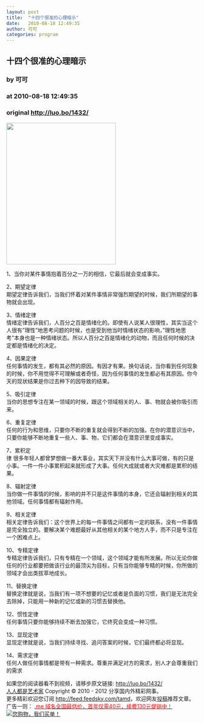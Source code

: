 ```yaml
---
layout: post
title:  "十四个很准的心理暗示"
date:   2010-08-18 12:49:35
author: 可可
categories: program
---
```


## 十四个很准的心理暗示
### by 可可
### at 2010-08-18 12:49:35
### original <http://luo.bo/1432/>

<p><img src="http://dulei.si/files/49ad51c0136587d59b51290bf48b8a71.jpg" alt="" width="288" height="372"></p><p>1、当你对某件事情抱着百分之一万的相信，它最后就会变成事实。</p><p>2、期望定律<br> 期望定律告诉我们，当我们怀着对某件事情非常强烈期望的时候，我们所期望的事物就会出现。</p><p>3、情绪定律<br> 情绪定律告诉我们，人百分之百是情绪化的。即使有人说某人很理性，其实当这个人很有”理性”地思考问题的时候，也是受到他当时情绪状态的影响，”理性地思考”本身也是一种情绪状态。所以人百分之百是情绪化的动物，而且任何时候的决定都是情绪化的决定。</p><p>4、因果定律<br> 任何事情的发生，都有其必然的原因。有因才有果。换句话说，当你看到任何现象的时候，你不用觉得不可理解或者奇怪，因为任何事情的发生都必有其原因。你今天的现状结果是你过去种下的因导致的结果。</p><p>5、吸引定律<br> 当你的思想专注在某一领域的时候，跟这个领域相关的人、事、物就会被你吸引而来。<span></span></p><p>6、重复定律<br> 任何的行为和思维，只要你不断的重复就会得到不断的加强。在你的潜意识当中，只要你能够不断地重复一些人、事、物，它们都会在潜意识里变成事实。</p><p>7、累积定<br> 律 很多年轻人都曾梦想做一番大事业，其实天下并没有什么大事可做，有的只是小事。一件一件小事累积起来就形成了大事。任何大成就或者大灾难都是累积的结果。</p><p>8、辐射定律<br> 当你做一件事情的时候，影响的并不只是这件事情的本身，它还会辐射到相关的其他领域。任何事情都有辐射作用。</p><p>9、相关定律<br> 相关定律告诉我们：这个世界上的每一件事情之间都有一定的联系，没有一件事情是完全独立的。要解决某个难题最好从其他相关的某个地方人手，而不只是专注在一个困难点上。</p><p>10、专精定律<br> 专精定律告诉我们，只有专精在一个领域，这个领域才能有所发展。所以无论你做任何的行业都要把做该行业的最顶尖为目标，只有当你能够专精的时候，你所做的领域才会出类拔萃地成长。</p><p>11、替换定律<br> 替换定律就是说，当我们有一项不想要的记忆或者是负面的习惯，我们是无法完全去除掉，只能用一种新的记忆或新的习惯去替换他。</p><p>12、惯性定律<br> 任何事情只要你能够持续不断去加强它，它终究会变成一种习惯。</p><p>13、显现定律<br> 显现定律就是说，当我们持续寻找、追问答案的时候，它们最终都必将显现。</p><p>14、需求定律<br> 任何人做任何事情都是带有一种需求。尊重并满足对方的需求，别人才会尊重我们的需求</p><p>如果您的阅读器看不到视频，请移步原文链接: <a href="http://luo.bo/1432/">http://luo.bo/1432/</a> <br> <a href="http://luo.bo/">人人都是艺术家</a> Copyright ©   2010 - 2012 分享国内外精彩网事。<br> 更多精彩欢迎您订阅 <a href="http://feed.feedsky.com/tamd">http://feed.feedsky.com/tamd</a>，欢迎网友<a href="http://luo.bo/delivery/">投稿</a>推荐文章。<br> 广告一则： <a href="http://zi.mu/domain"><font color="red">.me 域名全国最低价，首年仅需40元，续费130元促销中！</font></a><br> <a href="http://zi.mu/ipad" title="您购物，我们买单！"><img src="http://dulei.si/files/d31ce66350773894f74b3b7a68258321.gif" alt="您购物，我们买单！" title="您购物，我们买单！" border="0"></a></p>
